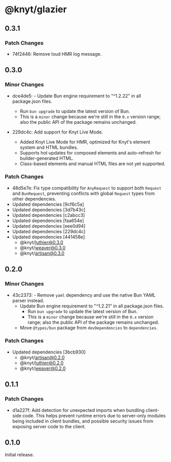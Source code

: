 # @knyt/glazier

## 0.3.1

### Patch Changes

- 74f2446: Remove loud HMR log message.

## 0.3.0

### Minor Changes

- dce4de5: - Update Bun engine requirement to "^1.2.22" in all package.json files.
  - Run `bun upgrade` to update the latest version of Bun.
  - This is a `minor` change because we're still in the `0.x` version range; also the public API of the package remains unchanged.
- 229dc4c: Add support for Knyt Live Mode.

  - Added Knyt Live Mode for HMR, optimized for Knyt's element system and HTML bundles.
  - Supports hot updates for composed elements and auto-refresh for builder-generated HTML.
  - Class-based elements and manual HTML files are not yet supported.

### Patch Changes

- 48d5e7e: Fix type compatibility for `AnyRequest` to support both `Request` and `BunRequest`, preventing conflicts with global `Request` types from other dependencies.
- Updated dependencies [9cf6c5a]
- Updated dependencies [3d7b43c]
- Updated dependencies [c2abcc3]
- Updated dependencies [faa654e]
- Updated dependencies [eee0d94]
- Updated dependencies [229dc4c]
- Updated dependencies [441458e]
  - @knyt/luthier@0.3.0
  - @knyt/weaver@0.3.0
  - @knyt/artisan@0.3.0

## 0.2.0

### Minor Changes

- 43c2373: - Remove `yaml` dependency and use the native Bun YAML parser instead.
  - Update Bun engine requirement to "^1.2.21" in all package.json files.
    - Run `bun upgrade` to update the latest version of Bun.
    - This is a `minor` change because we're still in the `0.x` version range; also the public API of the package remains unchanged.
  - Move `@types/bun` package from `devDependencies` to `dependencies`.

### Patch Changes

- Updated dependencies [3bcb930]
  - @knyt/artisan@0.2.0
  - @knyt/luthier@0.2.0
  - @knyt/weaver@0.2.0

## 0.1.1

### Patch Changes

- d1a227f: Add detection for unexpected imports when bundling client-side code. This helps prevent runtime errors due to server-only modules being included in client bundles, and possible security issues from exposing server code to the client.

## 0.1.0

Initial release.
